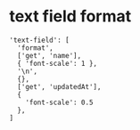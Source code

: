 # text field format


```
'text-field': [
  'format',
  ['get', 'name'],
  { 'font-scale': 1 },
  '\n',
  {},
  ['get', 'updatedAt'],
  {
    'font-scale': 0.5
  },
]
  ```
